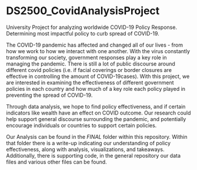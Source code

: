# DS2500_CovidAnalysisProject
University Project for analyzing worldwide COVID-19 Policy Response. Determining most impactful policy to curb spread of COVID-19.

The COVID-19 pandemic has affected and changed all of our lives - from how we work to
how we interact with one another. With the virus constantly transforming our society,
government responses play a key role in managing the pandemic. There is still a lot of public discourse 
around different covid policies (i.e. if facial coverings or border closures are effective in controlling the 
amount of COVID-19cases). With this project, we are interested in examining the effectiveness of different
government policies in each country and how much of a key role each policy played in
preventing the spread of COVID-19.

Through data analysis, we hope to find policy effectiveness, and if certain indicators like
wealth have an effect on COVID outcome. Our research could help support general discourse surrounding the
pandemic, and potentially encourage individuals or countries to support certain policies.

Our Analysis can be found in the *FINAL* folder within this repository.
Within that folder there is a write-up indicating our understanding of policy effectiveness, 
along with analysis, visualizations, and takeaways.
Additionally, there is supporting code, in the general repository our data files and various other files can be found.
